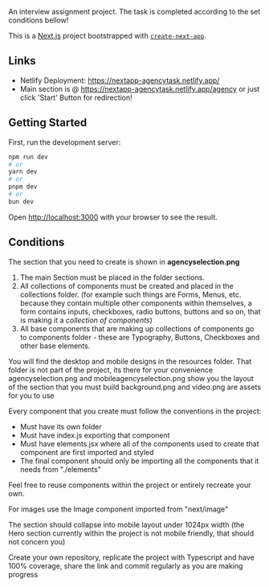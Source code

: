 An interview assignment project. Тhe task is completed according to the set conditions bellow!

This is a [Next.js](https://nextjs.org/) project bootstrapped with [`create-next-app`](https://github.com/vercel/next.js/tree/canary/packages/create-next-app).

## Links

* Netlify Deployment: https://nextapp-agencytask.netlify.app/
* Main section is @ https://nextapp-agencytask.netlify.app/agency or just click 'Start' Button for redirection!

## Getting Started

First, run the development server:

```bash
npm run dev
# or
yarn dev
# or
pnpm dev
# or
bun dev
```

Open [http://localhost:3000](http://localhost:3000) with your browser to see the result.

## Conditions

The section that you need to create is shown in **agencyselection.png**

1. The main Section must be placed in the folder sections.
2. All collections of components must be created and placed in the collections folder. (for example such things are Forms, Menus, etc. because they contain multiple other components within themselves, a form contains inputs, checkboxes, radio buttons, buttons and so on, that is making it a _collection of components_)
3. All base components that are making up collections of components go to components folder - these are Typography, Buttons, Checkboxes and other base elements. 

You will find the desktop and mobile designs in the resources folder.
That folder is not part of the project, its there for your convenience
agencyselection.png and mobileagencyselection.png show you the layout of the section that you must build
background.png and video.png are assets for you to use

Every component that you create must follow the conventions in the project:

- Must have its own folder
- Must have index.js exporting that component
- Must have elements.jsx where all of the components used to create that component are first imported and styled
- The final component should only be importing all the components that it needs from "./elements"

Feel free to reuse components within the project or entirely recreate your own.

For images use the Image component imported from "next/image"

The section should collapse into mobile layout under 1024px width (the Hero section currently within the project is not mobile friendly, that should not concern you)

Create your own repository, replicate the project with Typescript and have 100% coverage, share the link and commit regularly as you are making progress
